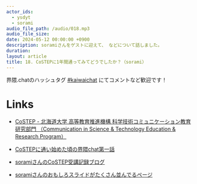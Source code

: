 ```yaml
---
actor_ids:
  - ysdyt
  - sorami
audio_file_path: /audio/018.mp3
audio_file_size:
date: 2024-05-12 00:00:00 +0900
description: soramiさんをゲストに迎えて、 などについて話しました。
duration:
layout: article
title: 18. CoSTEPに1年間通ってみてどうでしたか？（sorami）
---
```


界隈.chatのハッシュタグ [#kaiwaichat](https://twitter.com/search?q=%23kaiwaichat&src=typed_query&f=live) にてコメントなど歓迎です！

# Links
- [CoSTEP - 北海道大学 高等教育推進機構 科学技術コミュニケーション教育研究部門 （Communication in Science & Technology Education & Research Program）](https://costep.open-ed.hokudai.ac.jp/)

- [CoSTEPに通い始めた頃の界隈chat第一話](https://kaiwai.chat/episode/1)

- [soramiさんのCoSTEP受講記録ブログ](https://sorami.dev/costep/)

- [soramiさんのおもしろスライドがたくさん並んでるページ](https://sorami.dev/)